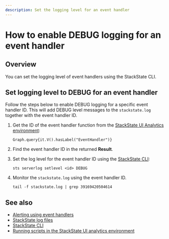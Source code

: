 ```yaml
---
description: Set the logging level for an event handler
---
```


# How to enable DEBUG logging for an event handler

## Overview

You can set the logging level of event handlers using the StackState CLI. 

## Set logging level to DEBUG for an event handler

Follow the steps below to enable DEBUG logging for a specific event handler ID. This will add DEBUG level messages to the `stackstate.log` together with the event handler ID.

1. Get the ID of the event handler function from the [StackState UI Analytics environment](/develop/scripting.md#running-scripts):
    ```
    Graph.query{it.V().hasLabel("EventHandler")}
    ```

2. Find the event handler ID in the returned **Result**.

3. Set the log level for the event handler ID using the [StackState CLI](/setup/cli.md):
    ```
    sts serverlog setlevel <id> DEBUG
    ```

4. Monitor the `stackstate.log` using the event handler ID.
    ```
    tail -f stackstate.log | grep 39169420504614
    ```

## See also

- [Alerting using event handlers](/use/alerting.md#send-alerts-with-event-handlers)
- [StackState log files](/configure/logging/stackstate_log_files.md)
- [StackState CLI](/setup/cli.md)
- [Running scripts in the StackState UI analytics environment](/develop/scripting.md#running-scripts)